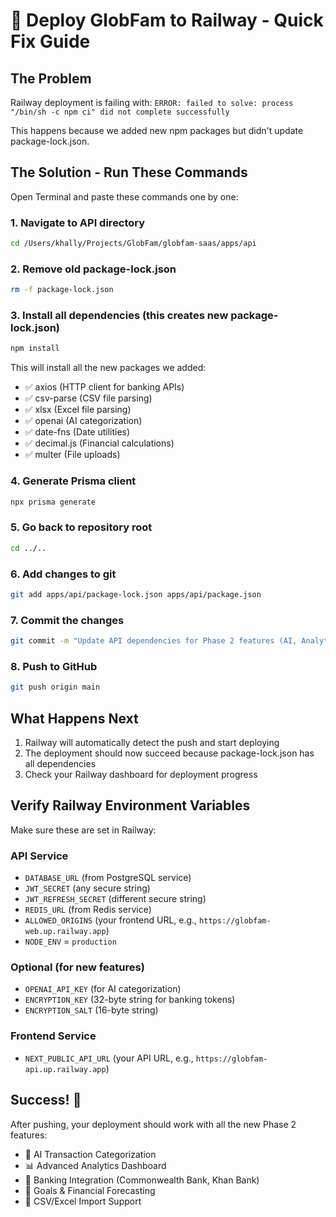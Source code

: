 # 🚀 Deploy GlobFam to Railway - Quick Fix Guide

## The Problem
Railway deployment is failing with: `ERROR: failed to solve: process "/bin/sh -c npm ci" did not complete successfully`

This happens because we added new npm packages but didn't update package-lock.json.

## The Solution - Run These Commands

Open Terminal and paste these commands one by one:

### 1. Navigate to API directory
```bash
cd /Users/khally/Projects/GlobFam/globfam-saas/apps/api
```

### 2. Remove old package-lock.json
```bash
rm -f package-lock.json
```

### 3. Install all dependencies (this creates new package-lock.json)
```bash
npm install
```

This will install all the new packages we added:
- ✅ axios (HTTP client for banking APIs)
- ✅ csv-parse (CSV file parsing)
- ✅ xlsx (Excel file parsing) 
- ✅ openai (AI categorization)
- ✅ date-fns (Date utilities)
- ✅ decimal.js (Financial calculations)
- ✅ multer (File uploads)

### 4. Generate Prisma client
```bash
npx prisma generate
```

### 5. Go back to repository root
```bash
cd ../..
```

### 6. Add changes to git
```bash
git add apps/api/package-lock.json apps/api/package.json
```

### 7. Commit the changes
```bash
git commit -m "Update API dependencies for Phase 2 features (AI, Analytics, Banking, Goals)"
```

### 8. Push to GitHub
```bash
git push origin main
```

## What Happens Next

1. Railway will automatically detect the push and start deploying
2. The deployment should now succeed because package-lock.json has all dependencies
3. Check your Railway dashboard for deployment progress

## Verify Railway Environment Variables

Make sure these are set in Railway:

### API Service
- `DATABASE_URL` (from PostgreSQL service)
- `JWT_SECRET` (any secure string)
- `JWT_REFRESH_SECRET` (different secure string)
- `REDIS_URL` (from Redis service)
- `ALLOWED_ORIGINS` (your frontend URL, e.g., `https://globfam-web.up.railway.app`)
- `NODE_ENV` = `production`

### Optional (for new features)
- `OPENAI_API_KEY` (for AI categorization)
- `ENCRYPTION_KEY` (32-byte string for banking tokens)
- `ENCRYPTION_SALT` (16-byte string)

### Frontend Service
- `NEXT_PUBLIC_API_URL` (your API URL, e.g., `https://globfam-api.up.railway.app`)

## Success! 🎉

After pushing, your deployment should work with all the new Phase 2 features:
- 🤖 AI Transaction Categorization
- 📊 Advanced Analytics Dashboard
- 🏦 Banking Integration (Commonwealth Bank, Khan Bank)
- 🎯 Goals & Financial Forecasting
- 📁 CSV/Excel Import Support